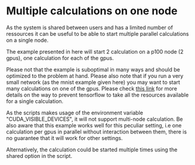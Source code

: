 # Multiple calculations on one node

As the system is shared between users and has a limited number of ressources it can be useful to be able to start multiple parallel calculations on a single node.

The example presented in here will start 2 calculation on a p100 node (2 gpus), one calculation for each of the gpus.

Please not that the example is suboptimal in many ways and should be optimized to the problem at hand. Please also note that if you run a very small network (as the mnist example given here) you may want to start many calculations on one of the gpus. Please check [this link](https://stackoverflow.com/questions/34199233/how-to-prevent-tensorflow-from-allocating-the-totality-of-a-gpu-memory) for more details on the way to prevent tensorflow to take all the resources available for a single calculation.

As the scripts makes usage of the environment variable "CUDA_VISIBLE_DEVICES", it will not support multi-node calculation. Be also aware that this example works well for this peculiar setting, i.e one calculation per gpus in parallel without interaction between them, there is no guarantee that it will work for other settings.

Alternatively, the calculation could be started multiple times using the shared option in the script.

